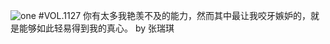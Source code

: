 ![one](http://image.wufazhuce.com/Fvidn1sGGzuG4ulsFlpytWKdileI)
#VOL.1127
你有太多我艳羡不及的能力，然而其中最让我咬牙嫉妒的，就是能够如此轻易得到我的真心。 by 张瑞琪